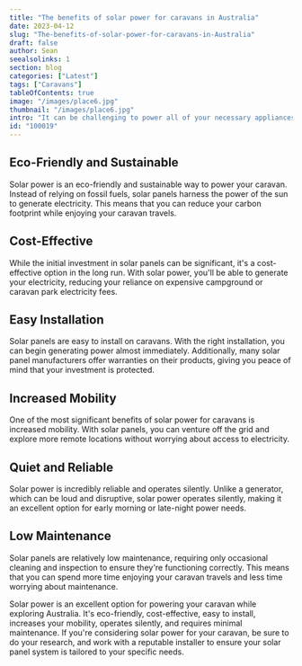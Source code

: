 ```yaml
---
title: "The benefits of solar power for caravans in Australia"
date: 2023-04-12
slug: "The-benefits-of-solar-power-for-caravans-in-Australia"
draft: false
author: Sean
seealsolinks: 1
section: blog
categories: ["Latest"]
tags: ["Caravans"]
tableOfContents: true
image: "/images/place6.jpg"
thumbnail: "/images/place6.jpg"
intro: "It can be challenging to power all of your necessary appliances and electronics while on the road. That's where solar power comes in. "
id: "100019"
---
```


## Eco-Friendly and Sustainable

Solar power is an eco-friendly and sustainable way to power your caravan. Instead of relying on fossil fuels, solar panels harness the power of the sun to generate electricity. This means that you can reduce your carbon footprint while enjoying your caravan travels.

## Cost-Effective

While the initial investment in solar panels can be significant, it's a cost-effective option in the long run. With solar power, you'll be able to generate your electricity, reducing your reliance on expensive campground or caravan park electricity fees.

## Easy Installation

Solar panels are easy to install on caravans. With the right installation, you can begin generating power almost immediately. Additionally, many solar panel manufacturers offer warranties on their products, giving you peace of mind that your investment is protected.

## Increased Mobility

One of the most significant benefits of solar power for caravans is increased mobility. With solar panels, you can venture off the grid and explore more remote locations without worrying about access to electricity.

## Quiet and Reliable

Solar power is incredibly reliable and operates silently. Unlike a generator, which can be loud and disruptive, solar power operates silently, making it an excellent option for early morning or late-night power needs.

## Low Maintenance

Solar panels are relatively low maintenance, requiring only occasional cleaning and inspection to ensure they're functioning correctly. This means that you can spend more time enjoying your caravan travels and less time worrying about maintenance.

Solar power is an excellent option for powering your caravan while exploring Australia. It's eco-friendly, cost-effective, easy to install, increases your mobility, operates silently, and requires minimal maintenance. If you're considering solar power for your caravan, be sure to do your research, and work with a reputable installer to ensure your solar panel system is tailored to your specific needs.
